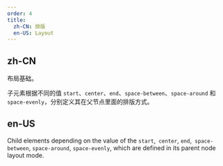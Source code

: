 ```yaml
---
order: 4
title:
  zh-CN: 排版
  en-US: Layout
---
```


## zh-CN

布局基础。

子元素根据不同的值 `start`、`center`、`end`、`space-between`、`space-around` 和 `space-evenly`，分别定义其在父节点里面的排版方式。

## en-US

Child elements depending on the value of the `start`,` center`, `end`,` space-between`, `space-around`, `space-evenly`, which are defined in its parent node layout mode.
